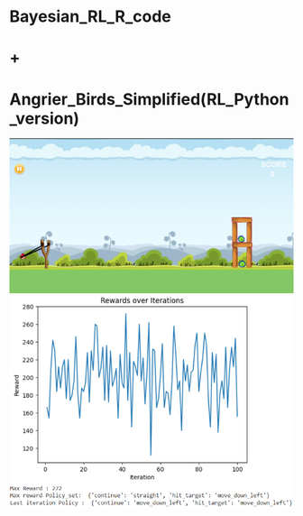 # Bayesian_RL_R_code
#       +
#  Angrier_Birds_Simplified(RL_Python_version)

![](https://github.com/ShoyebKhan09/Autonomous-Game-Play-Using-Reinforcement-Learning_R_code/blob/main/angry-birds-image.png)
![](https://github.com/ShoyebKhan09/Autonomous-Game-Play-Using-Reinforcement-Learning_R_code/blob/main/RL_bird.png)
